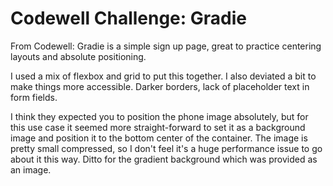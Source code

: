 
# Codewell Challenge: Gradie

From Codewell: Gradie is a simple sign up page, great to practice centering layouts and absolute positioning.

I used a mix of flexbox and grid to put this together. I also deviated a bit to make things more accessible. Darker borders, lack of placeholder text in form fields. 

I think they expected you to position the phone image absolutely, but for this use case it seemed more straight-forward to set it as a background image and position it to the bottom center of the container. The image is pretty small compressed, so I don't feel it's a huge performance issue to go about it this way. Ditto for the gradient background which was provided as an image.
